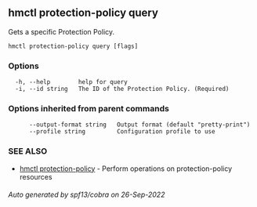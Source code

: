 ## hmctl protection-policy query

Gets a specific Protection Policy.

```
hmctl protection-policy query [flags]
```

### Options

```
  -h, --help        help for query
  -i, --id string   The ID of the Protection Policy. (Required)
```

### Options inherited from parent commands

```
      --output-format string   Output format (default "pretty-print")
      --profile string         Configuration profile to use
```

### SEE ALSO

* [hmctl protection-policy](hmctl_protection-policy.md)	 - Perform operations on protection-policy resources

###### Auto generated by spf13/cobra on 26-Sep-2022
